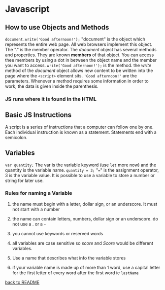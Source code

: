 # Javascript

## How to use Objects and Methods

`document.write('Good afternoon!');` "document" is the object which represents the entire web page. All web browsers implement this object. The "." is the member operator. The _document_ object has several methods and properties. They are known **members** of that object. You can access thee members by using a dot in between the object name and the member you want to access. `write('Good afternoon!');` is the method. the _write_ method of the _document_ object allows new content to be written into the page where the `<script>` element sits. `'Good afternoon!'` are the parameters. Whenever a method requires some information in order to work, the data is given inside the parenthesis.

### JS runs where it is found in the HTML

## Basic JS Instructions

A script is a series of instructions that a computer can follow one by one. Each individual instruction is known as a statement. Statements end with a semicolon.

## Variables

`var quantity;` The var is the variable keyword (use `let` more now) and the quantity is the variable name. `quantity = 3;`  "`=`" is the assignment operator, 3 is the variable value. It is possible to use a variable to store a number or string for later use.

### Rules for naming a Variable

1. the name must begin with a letter, dollar sign, or an underscore. It must not start with a number

1. the name can contain letters, numbers, dollar sign or an underscore. do not use a . or a -

1. you cannot use keywords or reserved words

1. all variables are case sensitive so _score_ and _Score_ would be different variables.

1. Use a name that describes what info the variable stores

1. if your variable name is made up of more than 1 word, use a capital letter for the first letter of every word after the first word ie `lastName`

[back to README](README.md)